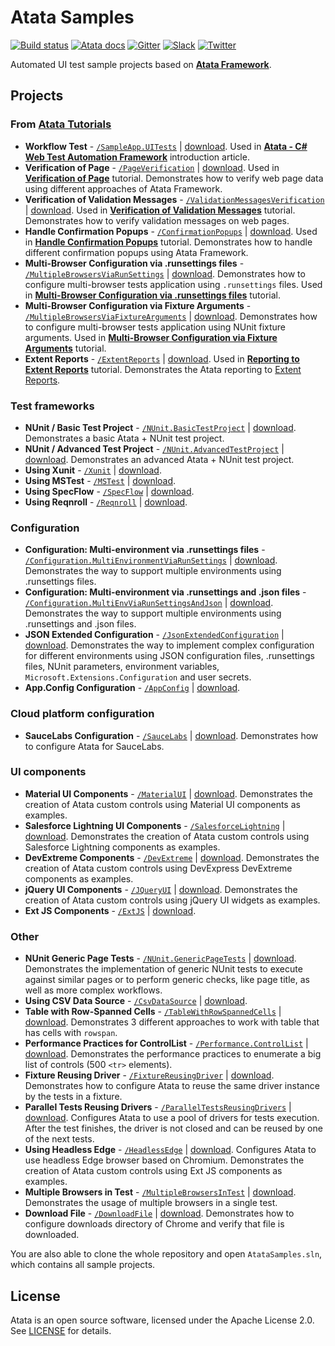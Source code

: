# Atata Samples

[![Build status](https://dev.azure.com/atata-framework/atata-samples/_apis/build/status/atata-samples-ci?branchName=main)](https://dev.azure.com/atata-framework/atata-samples/_build/latest?definitionId=30&branchName=main)
[![Atata docs](https://img.shields.io/badge/docs-Atata_Framework-orange.svg)](https://atata.io)
[![Gitter](https://badges.gitter.im/atata-framework/atata.svg)](https://gitter.im/atata-framework/atata)
[![Slack](https://img.shields.io/badge/join-Slack-green.svg?colorB=4EB898)](https://join.slack.com/t/atata-framework/shared_invite/zt-5j3lyln7-WD1ZtMDzXBhPm0yXLDBzbA)
[![Twitter](https://img.shields.io/badge/follow-@AtataFramework-blue.svg)](https://twitter.com/AtataFramework)

Automated UI test sample projects based on **[Atata Framework](https://atata.io)**.

## Projects

### From [Atata Tutorials](https://atata.io/tutorials/)

- **Workflow Test** - [`/SampleApp.UITests`](../../tree/main/SampleApp.UITests)
  | [download](../../raw/main/_archives/SampleApp.UITests.zip).
  Used in **[Atata - C# Web Test Automation Framework](https://www.codeproject.com/Articles/1158365/Atata-New-Test-Automation-Framework)** introduction article.
- **Verification of Page** - [`/PageVerification`](../../tree/main/PageVerification)
  | [download](../../raw/main/_archives/PageVerification.zip).
  Used in **[Verification of Page](https://atata.io/tutorials/verification-of-page/)** tutorial.
  Demonstrates how to verify web page data using different approaches of Atata Framework.
- **Verification of Validation Messages** - [`/ValidationMessagesVerification`](../../tree/main/ValidationMessagesVerification)
  | [download](../../raw/main/_archives/ValidationMessagesVerification.zip).
  Used in **[Verification of Validation Messages](https://atata.io/tutorials/verification-of-validation-messages/)** tutorial.
  Demonstrates how to verify validation messages on web pages.
- **Handle Confirmation Popups** - [`/ConfirmationPopups`](../../tree/main/ConfirmationPopups)
  | [download](../../raw/main/_archives/ConfirmationPopups.zip).
  Used in **[Handle Confirmation Popups](https://atata.io/tutorials/handle-confirmation-popups/)** tutorial.
  Demonstrates how to handle different confirmation popups using Atata Framework.
- **Multi-Browser Configuration via .runsettings files** - [`/MultipleBrowsersViaRunSettings`](../../tree/main/MultipleBrowsersViaRunSettings)
  | [download](../../raw/main/_archives/MultipleBrowsersViaRunSettings.zip).
  Demonstrates how to configure multi-browser tests application using `.runsettings` files.
  Used in **[Multi-Browser Configuration via .runsettings files](https://atata.io/tutorials/multi-browser-configuration-via-runsettings-files/)** tutorial.
- **Multi-Browser Configuration via Fixture Arguments** - [`/MultipleBrowsersViaFixtureArguments`](../../tree/main/MultipleBrowsersViaFixtureArguments)
  | [download](../../raw/main/_archives/MultipleBrowsersViaFixtureArguments.zip).
  Demonstrates how to configure multi-browser tests application using NUnit fixture arguments.
  Used in **[Multi-Browser Configuration via Fixture Arguments](https://atata.io/tutorials/multi-browser-configuration-via-fixture-arguments/)** tutorial.
- **Extent Reports** - [`/ExtentReports`](../../tree/main/ExtentReports)
  | [download](../../raw/main/_archives/ExtentReports.zip).
  Used in **[Reporting to Extent Reports](https://atata.io/tutorials/reporting-to-extentreports/)** tutorial.
  Demonstrates the Atata reporting to [Extent Reports](https://extentreports.com/).

### Test frameworks

- **NUnit / Basic Test Project** - [`/NUnit.BasicTestProject`](../../tree/main/NUnit.BasicTestProject)
  | [download](../../raw/main/_archives/NUnit.BasicTestProject.zip).
  Demonstrates a basic Atata + NUnit test project.
- **NUnit / Advanced Test Project** - [`/NUnit.AdvancedTestProject`](../../tree/main/NUnit.AdvancedTestProject)
  | [download](../../raw/main/_archives/NUnit.AdvancedTestProject.zip).
  Demonstrates an advanced Atata + NUnit test project.
- **Using Xunit** - [`/Xunit`](../../tree/main/Xunit)
  | [download](../../raw/main/_archives/Xunit.zip).
- **Using MSTest** - [`/MSTest`](../../tree/main/MSTest)
  | [download](../../raw/main/_archives/MSTest.zip).
- **Using SpecFlow** - [`/SpecFlow`](../../tree/main/SpecFlow)
  | [download](../../raw/main/_archives/SpecFlow.zip).
- **Using Reqnroll** - [`/Reqnroll`](../../tree/main/Reqnroll)
  | [download](../../raw/main/_archives/Reqnroll.zip).

### Configuration

- **Configuration: Multi-environment via .runsettings files** - [`/Configuration.MultiEnvironmentViaRunSettings`](../../tree/main/Configuration.MultiEnvironmentViaRunSettings)
  | [download](../../raw/main/_archives/Configuration.MultiEnvironmentViaRunSettings.zip).
  Demonstrates the way to support multiple environments using .runsettings files.
- **Configuration: Multi-environment via .runsettings and .json files** - [`/Configuration.MultiEnvViaRunSettingsAndJson`](../../tree/main/Configuration.MultiEnvViaRunSettingsAndJson)
  | [download](../../raw/main/_archives/Configuration.MultiEnvViaRunSettingsAndJson.zip).
  Demonstrates the way to support multiple environments using .runsettings and .json files.
- **JSON Extended Configuration** - [`/JsonExtendedConfiguration`](../../tree/main/JsonExtendedConfiguration)
  | [download](../../raw/main/_archives/JsonExtendedConfiguration.zip).
  Demonstrates the way to implement complex configuration for different environments using
  JSON configuration files, .runsettings files, NUnit parameters, environment variables, `Microsoft.Extensions.Configuration` and user secrets.
- **App.Config Configuration** - [`/AppConfig`](../../tree/main/AppConfig)
  | [download](../../raw/main/_archives/AppConfig.zip).

### Cloud platform configuration

- **SauceLabs Configuration** - [`/SauceLabs`](../../tree/main/SauceLabs)
  | [download](../../raw/main/_archives/SauceLabs.zip).
  Demonstrates how to configure Atata for SauceLabs.

### UI components

- **Material UI Components** - [`/MaterialUI`](../../tree/main/MaterialUI)
  | [download](../../raw/main/_archives/MaterialUI.zip).
  Demonstrates the creation of Atata custom controls using Material UI components as examples.
- **Salesforce Lightning UI Components** - [`/SalesforceLightning`](../../tree/main/SalesforceLightning)
  | [download](../../raw/main/_archives/SalesforceLightning.zip).
  Demonstrates the creation of Atata custom controls using Salesforce Lightning components as examples.
- **DevExtreme Components** - [`/DevExtreme`](../../tree/main/DevExtreme)
  | [download](../../raw/main/_archives/DevExtreme.zip).
  Demonstrates the creation of Atata custom controls using DevExpress DevExtreme components as examples.
- **jQuery UI Components** - [`/JQueryUI`](../../tree/main/JQueryUI)
  | [download](../../raw/main/_archives/JQueryUI.zip).
  Demonstrates the creation of Atata custom controls using jQuery UI widgets as examples.
- **Ext JS Components** - [`/ExtJS`](../../tree/main/ExtJS)
  | [download](../../raw/main/_archives/JQueryUI.zip).

### Other

- **NUnit Generic Page Tests** - [`/NUnit.GenericPageTests`](../../tree/main/NUnit.GenericPageTests)
  | [download](../../raw/main/_archives/NUnit.GenericPageTests.zip).
  Demonstrates the implementation of generic NUnit tests to execute against similar pages or to perform generic checks,
  like page title, as well as more complex workflows.
- **Using CSV Data Source** - [`/CsvDataSource`](../../tree/main/CsvDataSource)
  | [download](../../raw/main/_archives/CsvDataSource.zip).
- **Table with Row-Spanned Cells** - [`/TableWithRowSpannedCells`](../../tree/main/TableWithRowSpannedCells)
  | [download](../../raw/main/_archives/TableWithRowSpannedCells.zip).
  Demonstrates 3 different approaches to work with table that has cells with `rowspan`.
- **Performance Practices for ControlList** - [`/Performance.ControlList`](../../tree/main/Performance.ControlList)
  | [download](../../raw/main/_archives/Performance.ControlList.zip).
  Demonstrates the performance practices to enumerate a big list of controls (500 `<tr>` elements).
- **Fixture Reusing Driver** - [`/FixtureReusingDriver`](../../tree/main/FixtureReusingDriver)
  | [download](../../raw/main/_archives/FixtureReusingDriver.zip).
  Demonstrates how to configure Atata to reuse the same driver instance by the tests in a fixture.
- **Parallel Tests Reusing Drivers** - [`/ParallelTestsReusingDrivers`](../../tree/main/ParallelTestsReusingDrivers)
  | [download](../../raw/main/_archives/ParallelTestsReusingDrivers.zip).
  Configures Atata to use a pool of drivers for tests execution.
  After the test finishes, the driver is not closed and can be reused by one of the next tests.
- **Using Headless Edge** - [`/HeadlessEdge`](../../tree/main/HeadlessEdge)
  | [download](../../raw/main/_archives/HeadlessEdge.zip).
  Configures Atata to use headless Edge browser based on Chromium.
  Demonstrates the creation of Atata custom controls using Ext JS components as examples.
- **Multiple Browsers in Test** - [`/MultipleBrowsersInTest`](../../tree/main/MultipleBrowsersInTest)
  | [download](../../raw/main/_archives/MultipleBrowsersInTest.zip).
  Demonstrates the usage of multiple browsers in a single test.
- **Download File** - [`/DownloadFile`](../../tree/main/DownloadFile)
  | [download](../../raw/main/_archives/DownloadFile.zip).
  Demonstrates how to configure downloads directory of Chrome and verify that file is downloaded.

You are also able to clone the whole repository and open `AtataSamples.sln`,
which contains all sample projects.

## License

Atata is an open source software, licensed under the Apache License 2.0.
See [LICENSE](LICENSE) for details.
